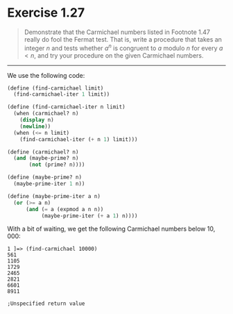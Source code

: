 # Exercise 1.27

> Demonstrate that the Carmichael numbers listed in Footnote 1.47 really do fool the Fermat test.
> That is, write a procedure that takes an integer $n$ and tests whether $a^n$ is congruent to $a$ modulo $n$ for every $a < n$, and try your procedure on the given Carmichael numbers.

---

We use the following code:
```scheme
(define (find-carmichael limit)
  (find-carmichael-iter 1 limit))

(define (find-carmichael-iter n limit)
  (when (carmichael? n)
    (display n)
    (newline))
  (when (<= n limit)
    (find-carmichael-iter (+ n 1) limit)))

(define (carmichael? n)
  (and (maybe-prime? n)
       (not (prime? n))))

(define (maybe-prime? n)
  (maybe-prime-iter 1 n))

(define (maybe-prime-iter a n)
  (or (>= a n)
      (and (= a (expmod a n n))
           (maybe-prime-iter (+ a 1) n))))
```

With a bit of waiting, we get the following Carmichael numbers below $10,000$:
```text
1 ]=> (find-carmichael 10000)
561
1105
1729
2465
2821
6601
8911

;Unspecified return value
```

